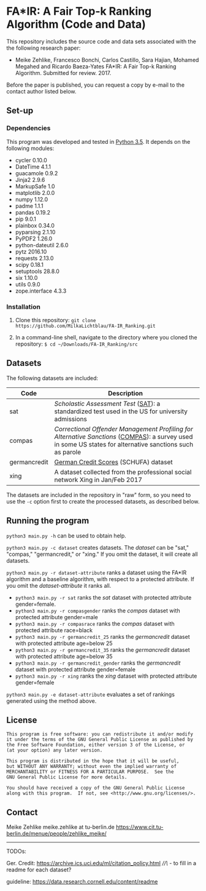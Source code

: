 # FA\*IR: A Fair Top-k Ranking Algorithm (Code and Data)

This repository includes the source code and data sets associated with the the following research paper:

* Meike Zehlike, Francesco Bonchi, Carlos Castillo, Sara Hajian, Mohamed Megahed and Ricardo Baeza-Yates FA\*IR: A Fair Top-k Ranking Algorithm. Submitted for review. 2017.

Before the paper is published, you can request a copy by e-mail to the contact author listed below.

## Set-up

### Dependencies

This program was developed and tested in [Python 3.5](https://www.python.org/downloads/release/python-350/). It depends on the following modules:

* cycler 0.10.0
* DateTime 4.1.1
* guacamole 0.9.2
* Jinja2 2.9.6
* MarkupSafe 1.0
* matplotlib 2.0.0
* numpy 1.12.0
* padme 1.1.1
* pandas 0.19.2
* pip 9.0.1
* plainbox 0.34.0
* pyparsing 2.1.10
* PyPDF2 1.26.0
* python-dateutil 2.6.0
* pytz 2016.10
* requests 2.13.0
* scipy 0.18.1
* setuptools 28.8.0
* six 1.10.0
* utils 0.9.0
* zope.interface 4.3.3  

### Installation

1. Clone this repository:
`git clone https://github.com/MilkaLichtblau/FA-IR_Ranking.git`

2. In a command-line shell, navigate to the directory where you cloned the repository:
`$ cd ~/Downloads/FA-IR_Ranking/src`

## Datasets

The following datasets are included:

| Code  | Description |
| ----- | ----------- |
| sat   | *Scholastic Assessment Test* ([SAT](https://secure-media.collegeboard.org/digitalServices/pdf/sat/sat-percentile-ranks-composite-crit-reading-math-writing-2014.pdf)): a standardized test used in the US for university admissions  |
| compas | *Correctional Offender Management Profiling for Alternative Sanctions* ([COMPAS](https://github.com/propublica/compas-analysis)): a survey used in some US states for alternative sanctions such as parole |
| germancredit | [German Credit Scores](https://archive.ics.uci.edu/ml/datasets/Statlog+(German+Credit+Data)) (SCHUFA) dataset |
| xing | A dataset collected from the professional social network Xing in Jan/Feb 2017 |

The datasets are included in the repository in "raw" form, so you need to use the `-c` option first to create the processed datasets, as described below.

## Running the program

`python3 main.py -h` can be used to obtain help.

`python3 main.py -c dataset` creates datasets. The *dataset* can be "sat," "compas," "germancredit," or "xing." If you omit the dataset, it will create all datasets.

`python3 main.py -r dataset-attribute` ranks a dataset using the FA\*IR algorithm and a baseline algorithm, with respect to a protected attribute. If you omit the *dataset-attribute* it ranks all.

* `python3 main.py -r sat` ranks the *sat* dataset with protected attribute gender=female.
* `python3 main.py -r compasgender` ranks the *compas* dataset with protected attribute gender=male
* `python3 main.py -r compasrace` ranks the *compas* dataset with protected attribute race=black
* `python3 main.py -r germancredit_25` ranks the *germancredit* dataset with protected attribute age=below 25
* `python3 main.py -r germancredit_35` ranks the *germancredit* dataset with protected attribute age=below 35
* `python3 main.py -r germancredit_gender` ranks the *germancredit* dataset with protected attribute gender=female
* `python3 main.py -r xing` ranks the *xing* dataset with protected attribute gender=female

`python3 main.py -e dataset-attribute` evaluates a set of rankings generated using the method above.

## License
    This program is free software: you can redistribute it and/or modify
    it under the terms of the GNU General Public License as published by
    the Free Software Foundation, either version 3 of the License, or
    (at your option) any later version.

    This program is distributed in the hope that it will be useful,
    but WITHOUT ANY WARRANTY; without even the implied warranty of
    MERCHANTABILITY or FITNESS FOR A PARTICULAR PURPOSE.  See the
    GNU General Public License for more details.

    You should have received a copy of the GNU General Public License
    along with this program.  If not, see <http://www.gnu.org/licenses/>.

## Contact

Meike Zehlike
meike.zehlike at tu-berlin.de
https://www.cit.tu-berlin.de/menue/people/zehlike_meike/

-----------------------------

TODOs:

Ger. Credit:  https://archive.ics.uci.edu/ml/citation_policy.html
*//\\* - to fill in
a readme for each dataset?

guideline: https://data.research.cornell.edu/content/readme


